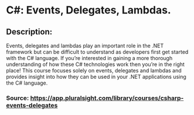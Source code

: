 # C#: Events, Delegates, Lambdas.

## Description:
Events, delegates and lambdas play an important role in the .NET framework but can be difficult to understand as developers first 
get started with the C# language. If you’re interested in gaining a more thorough understanding of how these C# technologies work 
then you’re in the right place! This course focuses solely on events, delegates and lambdas and provides insight into how they can 
be used in your .NET applications using the C# language.

### Source: https://app.pluralsight.com/library/courses/csharp-events-delegates
